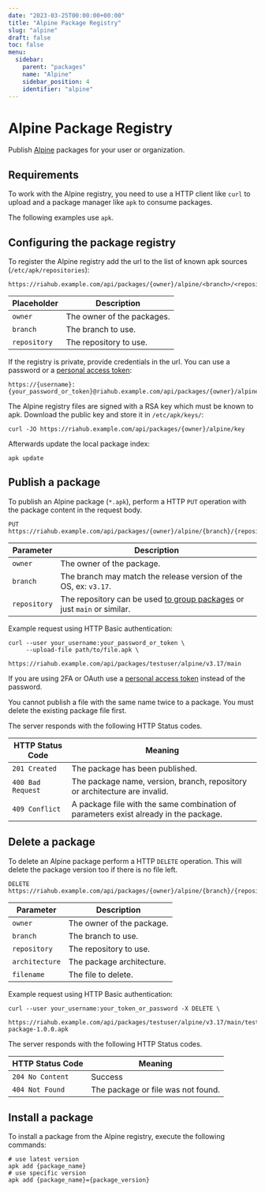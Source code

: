 ```yaml
---
date: "2023-03-25T00:00:00+00:00"
title: "Alpine Package Registry"
slug: "alpine"
draft: false
toc: false
menu:
  sidebar:
    parent: "packages"
    name: "Alpine"
    sidebar_position: 4
    identifier: "alpine"
---
```


# Alpine Package Registry

Publish [Alpine](https://pkgs.alpinelinux.org/) packages for your user or organization.

## Requirements

To work with the Alpine registry, you need to use a HTTP client like `curl` to upload and a package manager like `apk` to consume packages.

The following examples use `apk`.

## Configuring the package registry

To register the Alpine registry add the url to the list of known apk sources (`/etc/apk/repositories`):

```
https://riahub.example.com/api/packages/{owner}/alpine/<branch>/<repository>
```

| Placeholder  | Description |
| ------------ | ----------- |
| `owner`      | The owner of the packages. |
| `branch`     | The branch to use. |
| `repository` | The repository to use. |

If the registry is private, provide credentials in the url. You can use a password or a [personal access token](development/api-usage.md#authentication):

```
https://{username}:{your_password_or_token}@riahub.example.com/api/packages/{owner}/alpine/<branch>/<repository>
```

The Alpine registry files are signed with a RSA key which must be known to apk. Download the public key and store it in `/etc/apk/keys/`:

```shell
curl -JO https://riahub.example.com/api/packages/{owner}/alpine/key
```

Afterwards update the local package index:

```shell
apk update
```

## Publish a package

To publish an Alpine package (`*.apk`), perform a HTTP `PUT` operation with the package content in the request body.

```
PUT https://riahub.example.com/api/packages/{owner}/alpine/{branch}/{repository}
```

| Parameter    | Description |
| ------------ | ----------- |
| `owner`      | The owner of the package. |
| `branch`     | The branch may match the release version of the OS, ex: `v3.17`. |
| `repository` | The repository can be used [to group packages](https://wiki.alpinelinux.org/wiki/Repositories) or just `main` or similar. |

Example request using HTTP Basic authentication:

```shell
curl --user your_username:your_password_or_token \
     --upload-file path/to/file.apk \
     https://riahub.example.com/api/packages/testuser/alpine/v3.17/main
```

If you are using 2FA or OAuth use a [personal access token](development/api-usage.md#authentication) instead of the password.

You cannot publish a file with the same name twice to a package. You must delete the existing package file first.

The server responds with the following HTTP Status codes.

| HTTP Status Code  | Meaning |
| ----------------- | ------- |
| `201 Created`     | The package has been published. |
| `400 Bad Request` | The package name, version, branch, repository or architecture are invalid. |
| `409 Conflict`    | A package file with the same combination of parameters exist already in the package. |

## Delete a package

To delete an Alpine package perform a HTTP `DELETE` operation. This will delete the package version too if there is no file left.

```
DELETE https://riahub.example.com/api/packages/{owner}/alpine/{branch}/{repository}/{architecture}/{filename}
```

| Parameter      | Description |
| -------------- | ----------- |
| `owner`        | The owner of the package. |
| `branch`       | The branch to use. |
| `repository`   | The repository to use. |
| `architecture` | The package architecture. |
| `filename`     | The file to delete. |

Example request using HTTP Basic authentication:

```shell
curl --user your_username:your_token_or_password -X DELETE \
     https://riahub.example.com/api/packages/testuser/alpine/v3.17/main/test-package-1.0.0.apk
```

The server responds with the following HTTP Status codes.

| HTTP Status Code  | Meaning |
| ----------------- | ------- |
| `204 No Content`  | Success |
| `404 Not Found`   | The package or file was not found. |

## Install a package

To install a package from the Alpine registry, execute the following commands:

```shell
# use latest version
apk add {package_name}
# use specific version
apk add {package_name}={package_version}
```
